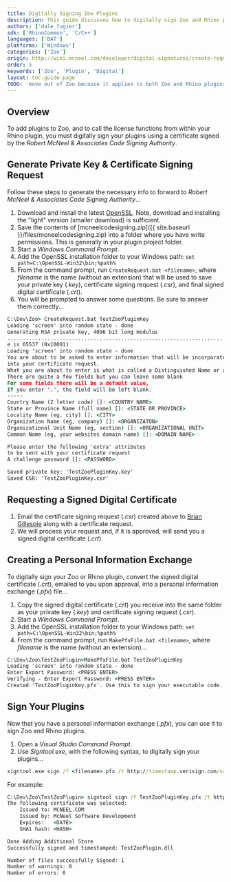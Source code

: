 ```yaml
---
title: Digitally Signing Zoo Plugins
description: This guide discusses how to digitally sign Zoo and Rhino plugins.
authors: ['dale_fugier']
sdk: ['RhinoCommon', 'C/C++']
languages: ['BAT']
platforms: ['Windows']
categories: ['Zoo']
origin: http://wiki.mcneel.com/developer/digital-signatures/create-request
order: 5
keywords: ['Zoo', 'Plugin', 'Digital']
layout: toc-guide-page
TODO: 'move out of Zoo because it applies to both Zoo and Rhino plugins'
---
```



## Overview

To add plugins to Zoo, and to call the license functions from within your Rhino plugin, you must digitally sign your plugins using a certificate signed by the *Robert McNeel & Associates Code Signing Authority*.

## Generate Private Key & Certificate Signing Request

Follow these steps to generate the necessary info to forward to *Robert McNeel & Associates Code Signing Authority*...

1. Download and install the latest [OpenSSL](https://slproweb.com/products/Win32OpenSSL.html). Note, download and installing the "light" version (smaller download) is sufficient.
2. Save the contents of <a href="{{ site.baseurl }}/files/mcneelcodesigning.zip"><span class="glyphicon glyphicon-download"></span></a> [mcneelcodesigning.zip]({{ site.baseurl }}/files/mcneelcodesigning.zip) into a folder where you have write permissions. This is generally in your plugin project folder.
3. Start a *Windows Command Prompt*.
4. Add the OpenSSL installation folder to your Windows path: `set path=C:\OpenSSL-Win32\bin;%path%`
5. From the command prompt, run `CreateRequest.bat <filename>`, where *filename* is the name (without an extension) that will be used to save your private key (*.key*), certificate signing request (*.csr*), and final signed digital certificate (*.crt*).
6. You will be prompted to answer some questions.  Be sure to answer them correctly...

```cmd
C:\Dev\Zoo> CreateRequest.bat TestZooPluginKey
Loading 'screen' into random state - done
Generating RSA private key, 4096 bit long modulus
................................................................................
e is 65537 (0x10001)
Loading 'screen' into random state - done
You are about to be asked to enter information that will be incorporated
into your certificate request.
What you are about to enter is what is called a Distinguished Name or a DN.
There are quite a few fields but you can leave some blank
For some fields there will be a default value,
If you enter '.', the field will be left blank.
-----
Country Name (2 letter code) []: <COUNTRY NAME>
State or Province Name (full name) []: <STATE OR PROVINCE>
Locality Name (eg, city) []: <CITY>
Organization Name (eg, company) []: <ORGANIZATON>
Organizational Unit Name (eg, section) []: <ORGANIZATIONAL UNIT>
Common Name (eg, your websites domain name) []: <DOMAIN NAME>

Please enter the following 'extra' attributes
to be sent with your certificate request
A challenge password []: <PASSWORD>

Saved private key: 'TestZooPluginKey.key'
Saved CSR: 'TestZooPluginKey.csr'
```

## Requesting a Signed Digital Certificate

1. Email the certificate signing request (*.csr*) created above to <a href="mailto:brian@mcneel.com"><span class="glyphicon glyphicon-envelope"></span></a> [Brian Gillespie](mailto:brian@mcneel.com) along with a certificate request.
2. We will process your request and, if it is approved, will send you a signed digital certificate (*.crt*).

## Creating a Personal Information Exchange

To digitally sign your Zoo or Rhino plugin, convert the signed digital certificate (*.crt*), emailed to you upon approval, into a personal information exchange (*.pfx*) file...

1. Copy the signed digital certificate (*.crt*) you receive into the same folder as your private key (*.key*) and certificate signing request (*.csr*).
2. Start a *Windows Command Prompt*.
3. Add the OpenSSL installation folder to your Windows path: `set path=C:\OpenSSL-Win32\bin;%path%`
4. From the command prompt, run `MakePfxFile.bat <filename>`, where *filename* is the name (without an extension)...

```cmd
C:\Dev\Zoo\TestZooPlugin>MakePfxFile.bat TestZooPluginKey
Loading 'screen' into random state - done
Enter Export Password: <PRESS ENTER>
Verifying - Enter Export Password: <PRESS ENTER>
Created 'TestZooPluginKey.pfx'. Use this to sign your executable code.
```

## Sign Your Plugins

Now that you have a personal information exchange (*.pfx*), you can use it to sign Zoo and Rhino plugins. 

1. Open a *Visual Studio Command Prompt*.
2. Use *Signtool.exe*, with the following syntax, to digitally sign your plugins...

```cmd
signtool.exe sign /f <filename>.pfx /t http://timestamp.verisign.com/scripts/timstamp.dll /v <plugin>
```

For example:

```cmd
C:\Dev\Zoo\TestZooPlugin> signtool sign /f TestZooPluginKey.pfx /t http://timestamp.verisign.com/scripts/timstamp.dll /v TestZooPlugin.dll
The following certificate was selected:
    Issued to: MCNEEL.COM
    Issued by: McNeel Software Development
    Expires:   <DATE>
    SHA1 hash: <HASH>

Done Adding Additional Store
Successfully signed and timestamped: TestZooPlugin.dll

Number of files successfully Signed: 1
Number of warnings: 0
Number of errors: 0
```
